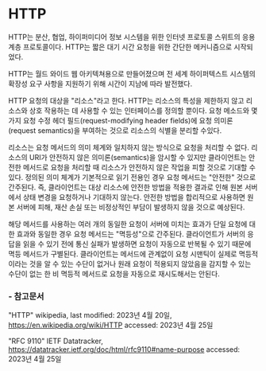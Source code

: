 # HTTP

HTTP는 분산, 협업, 하이퍼미디어 정보 시스템을 위한 인터넷 프로토콜 스위트의 응용 계층 프로토콜이다. HTTP는 짧은 대기 시간 요청을 위한 간단한 메커니즘으로 시작되었다.

HTTP는 월드 와이드 웹 아키텍쳐용으로 만들어졌으며 전 세계 하이퍼텍스트 시스템의 확장성 요구 사항을 지원하기 위해 시간이 지남에 따라 발전했다.

HTTP 요청의 대상을 "리소스"라고 한다. HTTP는 리소스의 특성을 제한하지 않고 리소스와 상호 작용하는 데 사용할 수 있는 인터페이스를 정의할 뿐이다. 요청 메소드와 몇 가지 요청 수정 헤더 필드(request-modifying header fields)에 요청 의미론(request semantics)을 부여하는 것으로 리소스의 식별을 분리할 수있다.

리소스는 요청 메서드의 의미 체계와 일치하지 않는 방식으로 요청을 처리할 수 없다. 리소스의 URI가 안전하지 않은 의미론(semantics)을 암시할 수 있지만 클라이언트는 안전한 메서드로 요청을 처리할 때 리소스가 안전하지 않은 작업을 피할 것으로 기대할 수 있다. 정의된 의미 체계가 기본적으로 읽기 전용인 경우 요청 메서드는 "안전한" 것으로 간주된다. 즉, 클라이언트는 대상 리소스에 안전한 방법을 적용한 결과로 인해 원본 서버에서 상태 변경을 요청하거나 기대하지 않는다. 안전한 방법을 합리적으로 사용하면 원본 서버에 피해, 재산 손실 또는 비정상적인 부담이 발생하지 않을 것으로 예상된다.

해당 메서드를 사용하는 여러 개의 동일한 요청이 서버에 미치는 효과가 단일 요청에 대한 효과와 동일한 경우 요청 메서드는 "멱등성"으로 간주된다. 클라이언트가 서버의 응답을 읽을 수 있기 전에 통신 실패가 발생하면 요청이 자동으로 반복될 수 있기 때문에 멱등 메서드가 구별된다. 클라이언트는 메서드에 관계없이 요청 시맨틱이 실제로 멱등적이라는 것을 알 수 있는 수단이 없거나 원래 요청이 적용되지 않았음을 감지할 수 있는 수단이 없는 한 비 멱등적 메서드로 요청을 자동으로 재시도해서는 안된다.

### - 참고문서

"HTTP" wikipedia, last modified: 2023년 4월 20일, https://en.wikipedia.org/wiki/HTTP accessed: 2023년 4월 25일

"RFC 9110" IETF Datatracker, https://datatracker.ietf.org/doc/html/rfc9110#name-purpose accessed: 2023년 4월 25일

<Comment />